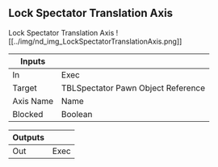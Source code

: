 ## Lock Spectator Translation Axis
Lock Spectator Translation Axis
![[../img/nd_img_LockSpectatorTranslationAxis.png]]

|Inputs||
|--|--|
| In | Exec |
| Target | TBLSpectator Pawn Object Reference |
| Axis Name | Name |
| Blocked | Boolean |

|Outputs||
|--|--|
| Out | Exec |
